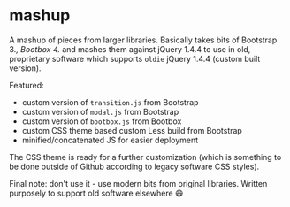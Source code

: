 # mashup
A mashup of pieces from larger libraries. Basically takes bits of Bootstrap 3.*, Bootbox 4.* and mashes them against jQuery 1.4.4 to use in old, proprietary software which supports `oldie` jQuery 1.4.4 (custom built version).

Featured:

- custom version of `transition.js` from Bootstrap
- custom version of `modal.js` from Bootstrap
- custom version of `bootbox.js` from Bootbox
- custom CSS theme based custom Less build from Bootstrap
- minified/concatenated JS for easier deployment

The CSS theme is ready for a further customization (which is something to be done outside of Github according to legacy software CSS styles).

Final note: don't use it - use modern bits from original libraries. Written purposely to support old software elsewhere :mask:
